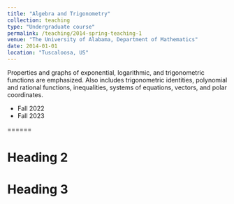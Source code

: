 ```yaml
---
title: "Algebra and Trigonometry"
collection: teaching
type: "Undergraduate course"
permalink: /teaching/2014-spring-teaching-1
venue: "The University of Alabama, Department of Mathematics"
date: 2014-01-01
location: "Tuscaloosa, US"
---
```


Properties and graphs of exponential, logarithmic, and trigonometric functions are emphasized. Also includes trigonometric identities, polynomial and rational functions, inequalities, systems of equations, vectors, and polar coordinates. 

* Fall 2022
* Fall 2023

======

Heading 2
======

Heading 3
======